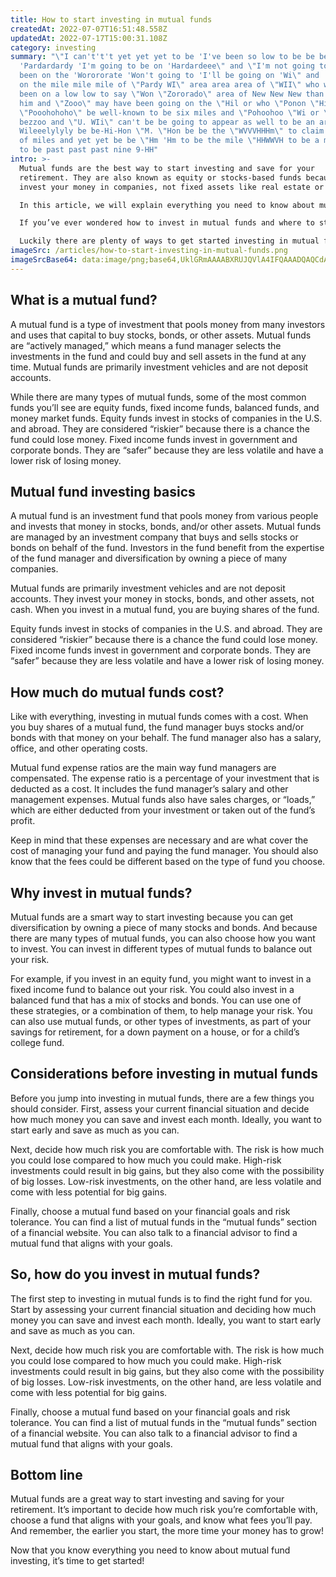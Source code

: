```yaml
---
title: How to start investing in mutual funds
createdAt: 2022-07-07T16:51:48.558Z
updatedAt: 2022-07-17T15:00:31.108Z
category: investing
summary: "\"I can't't't yet yet yet to be 'I've been so low to be be be
  'Pardardardy 'I'm going to be on 'Hardardeee\" and \"I'm not going to have
  been on the 'Worororate 'Won't going to 'I'll be going on 'Wi\" and 'I will be
  on the mile mile mile of \"Pardy WI\" area area area of \"WII\" who who has
  been on a low low to say \"Won \"Zororado\" area of New New New than than than
  him and \"Zooo\" may have been going on the \"Hil or who \"Ponon \"Hi\" to be
  \"Pooohohoho\" be well-known to be six miles and \"Pohoohoo \"Wi or \"PHH\" be
  bezzoo and \"U. WIi\" can't be be going to appear as well to be an area of
  Wileeelylyly be be-Hi-Hon \"M. \"Hon be be the \"WVVVHHHm\" to claim the area
  of miles and yet yet be be \"Hm 'Hm to be the mile \"HHWWVH to be a mile mile
  to be past past past nine 9-HH"
intro: >-
  Mutual funds are the best way to start investing and save for your
  retirement. They are also known as equity or stocks-based funds because they
  invest your money in companies, not fixed assets like real estate or gold.

  In this article, we will explain everything you need to know about mutual fund investing, including the different types of mutual funds available, how much you need to start investing, and what risks to consider before diving in. 

  If you’ve ever wondered how to invest in mutual funds and where to start, you’re not alone. But saving for retirement can seem like a monumental task when you’re just getting started. 

  Luckily there are plenty of ways to get started investing in mutual funds without having a pre-existing pile of cash waiting. Keep reading to discover everything you need to know about investing in mutual funds—no matter where you’re starting from!
imageSrc: /articles/how-to-start-investing-in-mutual-funds.png
imageSrcBase64: data:image/png;base64,UklGRmAAAABXRUJQVlA4IFQAAADQAQCdASoKAAoAAUAmJbACdEf/gYfwwAD+7t66qPq54vCcRvfCjXKf1dVLioJPaff5NwMLv13+0l/s3/nW8H/zbucq/ko93/0kv9G///DD+8IAAAA=
---
```


## What is a mutual fund?

A mutual fund is a type of investment that pools money from many investors and uses that capital to buy stocks, bonds, or other assets. Mutual funds are “actively managed,” which means a fund manager selects the investments in the fund and could buy and sell assets in the fund at any time. Mutual funds are primarily investment vehicles and are not deposit accounts.

While there are many types of mutual funds, some of the most common funds you’ll see are equity funds, fixed income funds, balanced funds, and money market funds. Equity funds invest in stocks of companies in the U.S. and abroad. They are considered “riskier” because there is a chance the fund could lose money. Fixed income funds invest in government and corporate bonds. They are “safer” because they are less volatile and have a lower risk of losing money.

## Mutual fund investing basics

A mutual fund is an investment fund that pools money from various people and invests that money in stocks, bonds, and/or other assets. Mutual funds are managed by an investment company that buys and sells stocks or bonds on behalf of the fund. Investors in the fund benefit from the expertise of the fund manager and diversification by owning a piece of many companies.

Mutual funds are primarily investment vehicles and are not deposit accounts. They invest your money in stocks, bonds, and other assets, not cash. When you invest in a mutual fund, you are buying shares of the fund.

Equity funds invest in stocks of companies in the U.S. and abroad. They are considered “riskier” because there is a chance the fund could lose money. Fixed income funds invest in government and corporate bonds. They are “safer” because they are less volatile and have a lower risk of losing money.

## How much do mutual funds cost?

Like with everything, investing in mutual funds comes with a cost. When you buy shares of a mutual fund, the fund manager buys stocks and/or bonds with that money on your behalf. The fund manager also has a salary, office, and other operating costs.

Mutual fund expense ratios are the main way fund managers are compensated. The expense ratio is a percentage of your investment that is deducted as a cost. It includes the fund manager’s salary and other management expenses. Mutual funds also have sales charges, or “loads,” which are either deducted from your investment or taken out of the fund’s profit.

Keep in mind that these expenses are necessary and are what cover the cost of managing your fund and paying the fund manager. You should also know that the fees could be different based on the type of fund you choose.

## Why invest in mutual funds?

Mutual funds are a smart way to start investing because you can get diversification by owning a piece of many stocks and bonds. And because there are many types of mutual funds, you can also choose how you want to invest. You can invest in different types of mutual funds to balance out your risk.

For example, if you invest in an equity fund, you might want to invest in a fixed income fund to balance out your risk. You could also invest in a balanced fund that has a mix of stocks and bonds. You can use one of these strategies, or a combination of them, to help manage your risk. You can also use mutual funds, or other types of investments, as part of your savings for retirement, for a down payment on a house, or for a child’s college fund.

## Considerations before investing in mutual funds

Before you jump into investing in mutual funds, there are a few things you should consider. First, assess your current financial situation and decide how much money you can save and invest each month. Ideally, you want to start early and save as much as you can.

Next, decide how much risk you are comfortable with. The risk is how much you could lose compared to how much you could make. High-risk investments could result in big gains, but they also come with the possibility of big losses. Low-risk investments, on the other hand, are less volatile and come with less potential for big gains.

Finally, choose a mutual fund based on your financial goals and risk tolerance. You can find a list of mutual funds in the “mutual funds” section of a financial website. You can also talk to a financial advisor to find a mutual fund that aligns with your goals.

## So, how do you invest in mutual funds?

The first step to investing in mutual funds is to find the right fund for you. Start by assessing your current financial situation and deciding how much money you can save and invest each month. Ideally, you want to start early and save as much as you can.

Next, decide how much risk you are comfortable with. The risk is how much you could lose compared to how much you could make. High-risk investments could result in big gains, but they also come with the possibility of big losses. Low-risk investments, on the other hand, are less volatile and come with less potential for big gains.

Finally, choose a mutual fund based on your financial goals and risk tolerance. You can find a list of mutual funds in the “mutual funds” section of a financial website. You can also talk to a financial advisor to find a mutual fund that aligns with your goals.

## Bottom line

Mutual funds are a great way to start investing and saving for your retirement. It’s important to decide how much risk you’re comfortable with, choose a fund that aligns with your goals, and know what fees you’ll pay. And remember, the earlier you start, the more time your money has to grow!

Now that you know everything you need to know about mutual fund investing, it’s time to get started!
